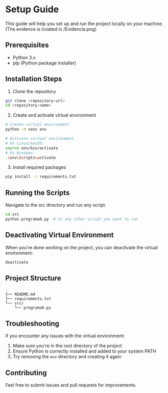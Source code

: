 # Setup Guide

This guide will help you set up and run the project locally on your machine.
(The evidence is lcoated in /Evidencia.png)

## Prerequisites

- Python 3.x
- pip (Python package installer)

## Installation Steps

1. Clone the repository
```bash
git clone <repository-url>
cd <repository-name>
```

2. Create and activate virtual environment
```bash
# Create virtual environment
python -m venv env

# Activate virtual environment
# On Linux/macOS:
source env/bin/activate
# On Windows:
.\env\Scripts\activate
```

3. Install required packages
```bash
pip install -r requirements.txt
```

## Running the Scripts

Navigate to the src directory and run any script:
```bash
cd src
python programa6.py  # or any other script you want to run
```

## Deactivating Virtual Environment

When you're done working on the project, you can deactivate the virtual environment:
```bash
deactivate
```

## Project Structure
```
.
├── README.md
├── requirements.txt
└── src/
    └── programa6.py
```

## Troubleshooting

If you encounter any issues with the virtual environment:
1. Make sure you're in the root directory of the project
2. Ensure Python is correctly installed and added to your system PATH
3. Try removing the `env` directory and creating it again

## Contributing

Feel free to submit issues and pull requests for improvements.
